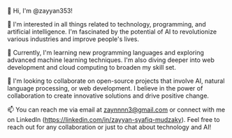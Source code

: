 👋 Hi, I'm @zayyan353!

👀 I'm interested in all things related to technology, programming, and artificial intelligence. I'm fascinated by the potential of AI to revolutionize various industries and improve people's lives.

🌱 Currently, I'm learning new programming languages and exploring advanced machine learning techniques. I'm also diving deeper into web development and cloud computing to broaden my skill set.

💞️ I'm looking to collaborate on open-source projects that involve AI, natural language processing, or web development. I believe in the power of collaboration to create innovative solutions and drive positive change.

📫 You can reach me via email at zaynnnn3@gmail.com or connect with me on LinkedIn (https://linkedin.com/in/zayyan-syafiq-mudzaky). Feel free to reach out for any collaboration or just to chat about technology and AI!

<!---
zayyan353/zayyan353 is a ✨ special ✨ repository because its `README.md` (this file) appears on your GitHub profile.
You can click the Preview link to take a look at your changes.
--->
